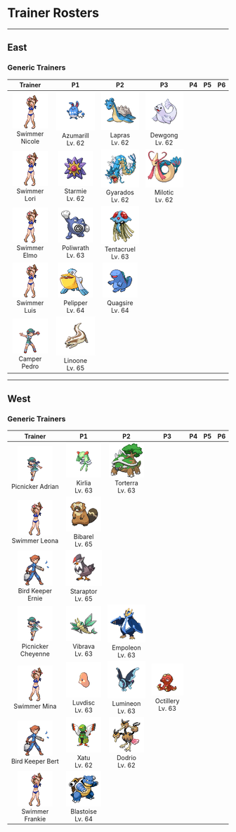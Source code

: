 # Trainer Rosters

---

## East


### Generic Trainers

| Trainer | P1 | P2 | P3 | P4 | P5 | P6 |
|:-------:|:--:|:--:|:--:|:--:|:--:|:--:|
| ![Swimmer Nicole](../../assets/trainers/swimmer.png "Swimmer Nicole")<br>Swimmer Nicole | ![Azumarill](../../assets/sprites/azumarill/front.gif "Azumarill")<br>Azumarill<br>Lv. 62 | ![Lapras](../../assets/sprites/lapras/front.gif "Lapras")<br>Lapras<br>Lv. 62 | ![Dewgong](../../assets/sprites/dewgong/front.gif "Dewgong")<br>Dewgong<br>Lv. 62 |
| ![Swimmer Lori](../../assets/trainers/swimmer.png "Swimmer Lori")<br>Swimmer Lori | ![Starmie](../../assets/sprites/starmie/front.gif "Starmie")<br>Starmie<br>Lv. 62 | ![Gyarados](../../assets/sprites/gyarados/front.gif "Gyarados")<br>Gyarados<br>Lv. 62 | ![Milotic](../../assets/sprites/milotic/front.gif "Milotic")<br>Milotic<br>Lv. 62 |
| ![Swimmer Elmo](../../assets/trainers/swimmer.png "Swimmer Elmo")<br>Swimmer Elmo | ![Poliwrath](../../assets/sprites/poliwrath/front.gif "Poliwrath")<br>Poliwrath<br>Lv. 63 | ![Tentacruel](../../assets/sprites/tentacruel/front.gif "Tentacruel")<br>Tentacruel<br>Lv. 63 |
| ![Swimmer Luis](../../assets/trainers/swimmer.png "Swimmer Luis")<br>Swimmer Luis | ![Pelipper](../../assets/sprites/pelipper/front.gif "Pelipper")<br>Pelipper<br>Lv. 64 | ![Quagsire](../../assets/sprites/quagsire/front.gif "Quagsire")<br>Quagsire<br>Lv. 64 |
| ![Camper Pedro](../../assets/trainers/camper.png "Camper Pedro")<br>Camper Pedro | ![Linoone](../../assets/sprites/linoone/front.gif "Linoone")<br>Linoone<br>Lv. 65 |


---

## West


### Generic Trainers

| Trainer | P1 | P2 | P3 | P4 | P5 | P6 |
|:-------:|:--:|:--:|:--:|:--:|:--:|:--:|
| ![Picnicker Adrian](../../assets/trainers/picnicker.png "Picnicker Adrian")<br>Picnicker Adrian | ![Kirlia](../../assets/sprites/kirlia/front.gif "Kirlia")<br>Kirlia<br>Lv. 63 | ![Torterra](../../assets/sprites/torterra/front.gif "Torterra")<br>Torterra<br>Lv. 63 |
| ![Swimmer Leona](../../assets/trainers/swimmer.png "Swimmer Leona")<br>Swimmer Leona | ![Bibarel](../../assets/sprites/bibarel/front.gif "Bibarel")<br>Bibarel<br>Lv. 65 |
| ![Bird Keeper Ernie](../../assets/trainers/bird_keeper.png "Bird Keeper Ernie")<br>Bird Keeper Ernie | ![Staraptor](../../assets/sprites/staraptor/front.gif "Staraptor")<br>Staraptor<br>Lv. 65 |
| ![Picnicker Cheyenne](../../assets/trainers/picnicker.png "Picnicker Cheyenne")<br>Picnicker Cheyenne | ![Vibrava](../../assets/sprites/vibrava/front.gif "Vibrava")<br>Vibrava<br>Lv. 63 | ![Empoleon](../../assets/sprites/empoleon/front.gif "Empoleon")<br>Empoleon<br>Lv. 63 |
| ![Swimmer Mina](../../assets/trainers/swimmer.png "Swimmer Mina")<br>Swimmer Mina | ![Luvdisc](../../assets/sprites/luvdisc/front.gif "Luvdisc")<br>Luvdisc<br>Lv. 63 | ![Lumineon](../../assets/sprites/lumineon/front.gif "Lumineon")<br>Lumineon<br>Lv. 63 | ![Octillery](../../assets/sprites/octillery/front.gif "Octillery")<br>Octillery<br>Lv. 63 |
| ![Bird Keeper Bert](../../assets/trainers/bird_keeper.png "Bird Keeper Bert")<br>Bird Keeper Bert | ![Xatu](../../assets/sprites/xatu/front.gif "Xatu")<br>Xatu<br>Lv. 62 | ![Dodrio](../../assets/sprites/dodrio/front.gif "Dodrio")<br>Dodrio<br>Lv. 62 |
| ![Swimmer Frankie](../../assets/trainers/swimmer.png "Swimmer Frankie")<br>Swimmer Frankie | ![Blastoise](../../assets/sprites/blastoise/front.gif "Blastoise")<br>Blastoise<br>Lv. 64 |

